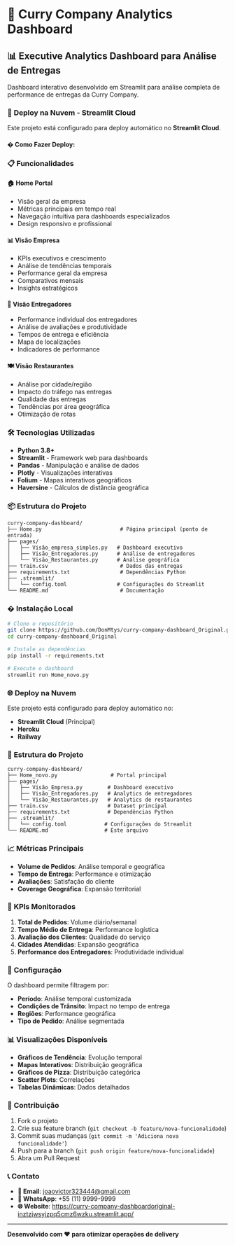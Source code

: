# 🍛 Curry Company Analytics Dashboard

## 📊 Executive Analytics Dashboard para Análise de Entregas

Dashboard interativo desenvolvido em Streamlit para análise completa de performance de entregas da Curry Company.

### 🚀 **Deploy na Nuvem - Streamlit Cloud**

Este projeto está configurado para deploy automático no **Streamlit Cloud**.

#### � **Como Fazer Deploy:**

### 📋 **Funcionalidades**

#### 🏠 **Home Portal**
- Visão geral da empresa
- Métricas principais em tempo real
- Navegação intuitiva para dashboards especializados
- Design responsivo e profissional

#### 📊 **Visão Empresa**
- KPIs executivos e crescimento
- Análise de tendências temporais
- Performance geral da empresa
- Comparativos mensais
- Insights estratégicos

#### 🚚 **Visão Entregadores**
- Performance individual dos entregadores
- Análise de avaliações e produtividade
- Tempos de entrega e eficiência
- Mapa de localizações
- Indicadores de performance

#### 🍽️ **Visão Restaurantes**
- Análise por cidade/região
- Impacto do tráfego nas entregas
- Qualidade das entregas
- Tendências por área geográfica
- Otimização de rotas

### 🛠️ **Tecnologias Utilizadas**

- **Python 3.8+**
- **Streamlit** - Framework web para dashboards
- **Pandas** - Manipulação e análise de dados
- **Plotly** - Visualizações interativas
- **Folium** - Mapas interativos geográficos
- **Haversine** - Cálculos de distância geográfica

### 📦 **Estrutura do Projeto**

```
curry-company-dashboard/
├── Home.py                         # Página principal (ponto de entrada)
├── pages/
│   ├── Visão_empresa_simples.py   # Dashboard executivo
│   ├── Visão_Entregadores.py      # Análise de entregadores
│   └── Visão_Restaurantes.py      # Análise geográfica
├── train.csv                       # Dados das entregas
├── requirements.txt                # Dependências Python
├── .streamlit/
│   └── config.toml                # Configurações do Streamlit
└── README.md                       # Documentação
```

### � **Instalação Local**

```bash
# Clone o repositório
git clone https://github.com/DonMtys/curry-company-dashboard_Original.git
cd curry-company-dashboard_Original

# Instale as dependências
pip install -r requirements.txt

# Execute o dashboard
streamlit run Home_novo.py
```

### 🌐 **Deploy na Nuvem**

Este projeto está configurado para deploy automático no:
- **Streamlit Cloud** (Principal)
- **Heroku**
- **Railway**

### 📁 **Estrutura do Projeto**

```
curry-company-dashboard/
├── Home_novo.py                 # Portal principal
├── pages/
│   ├── Visão_Empresa.py        # Dashboard executivo
│   ├── Visão_Entregadores.py   # Analytics de entregadores
│   └── Visão_Restaurantes.py   # Analytics de restaurantes
├── train.csv                   # Dataset principal
├── requirements.txt            # Dependências Python
├── .streamlit/
│   └── config.toml            # Configurações do Streamlit
└── README.md                  # Este arquivo
```

### 📈 **Métricas Principais**

- **Volume de Pedidos**: Análise temporal e geográfica
- **Tempo de Entrega**: Performance e otimização
- **Avaliações**: Satisfação do cliente
- **Coverage Geográfica**: Expansão territorial

### 🎯 **KPIs Monitorados**

1. **Total de Pedidos**: Volume diário/semanal
2. **Tempo Médio de Entrega**: Performance logística
3. **Avaliação dos Clientes**: Qualidade do serviço
4. **Cidades Atendidas**: Expansão geográfica
5. **Performance dos Entregadores**: Produtividade individual

### 🔧 **Configuração**

O dashboard permite filtragem por:
- **Período**: Análise temporal customizada
- **Condições de Trânsito**: Impact no tempo de entrega
- **Regiões**: Performance geográfica
- **Tipo de Pedido**: Análise segmentada

### 📊 **Visualizações Disponíveis**

- **Gráficos de Tendência**: Evolução temporal
- **Mapas Interativos**: Distribuição geográfica
- **Gráficos de Pizza**: Distribuição categórica
- **Scatter Plots**: Correlações
- **Tabelas Dinâmicas**: Dados detalhados

### 👥 **Contribuição**

1. Fork o projeto
2. Crie sua feature branch (`git checkout -b feature/nova-funcionalidade`)
3. Commit suas mudanças (`git commit -m 'Adiciona nova funcionalidade'`)
4. Push para a branch (`git push origin feature/nova-funcionalidade`)
5. Abra um Pull Request

### 📞 **Contato**

- **📧 Email**: joaovictor323444@gmail.com
- **📱 WhatsApp**: +55 (11) 9999-9999
- **🌐 Website**: https://curry-company-dashboardoriginal-inztzjwsyjzpq5cmz6wzku.streamlit.app/

---

**Desenvolvido com ❤️ para otimizar operações de delivery**
